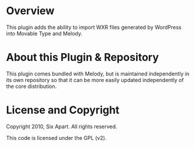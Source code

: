 # Overview

This plugin adds the ability to import WXR files generated by WordPress into Movable Type and Melody.

# About this Plugin & Repository

This plugin comes bundled with Melody, but is maintained independently in its own repository so that it can be more easily updated independently of the core distribution.

# License and Copyright

Copyright 2010, Six Apart. All rights reserved.

This code is licensed under the GPL (v2).